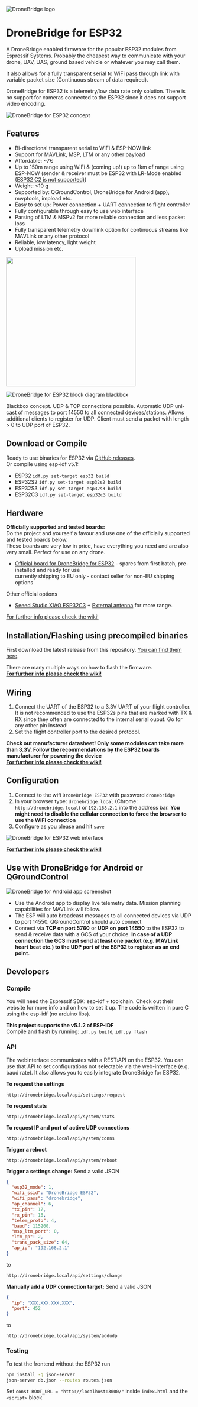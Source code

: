 ![DroneBridge logo](wiki/DroneBridgeLogo_text.png)

# DroneBridge for ESP32
A DroneBridge enabled firmware for the popular ESP32 modules from Espressif Systems. Probably the cheapest way to
communicate with your drone, UAV, UAS, ground based vehicle or whatever you may call them.

It also allows for a fully transparent serial to WiFi pass through link with variable packet size
(Continuous stream of data required).

DroneBridge for ESP32 is a telemetry/low data rate only solution. There is no support for cameras connected to the ESP32 since it does not support video encoding.

![DroneBridge for ESP32 concept](wiki/db_ESP32_setup.png)

## Features
-   Bi-directional transparent serial to WiFi & ESP-NOW link
-   Support for MAVLink, MSP, LTM or any other payload
-   Affordable: ~7€
-   Up to 150m range using WiFi & (coming up!) up to 1km of range using ESP-NOW (sender & receiver must be ESP32 with LR-Mode enabled [(ESP32 C2 is not supported)](https://docs.espressif.com/projects/esp-idf/en/latest/esp32/api-guides/wifi.html#lr-compatibility))
-   Weight: <10 g
-   Supported by: QGroundControl, DroneBridge for Android (app), mwptools, impload etc.
-   Easy to set up: Power connection + UART connection to flight controller
-   Fully configurable through easy to use web interface
-   Parsing of LTM & MSPv2 for more reliable connection and less packet loss
-   Fully transparent telemetry downlink option for continuous streams like MAVLink or any other protocol
-   Reliable, low latency, light weight
-   Upload mission etc.

<img src="https://media-cdn.seeedstudio.com/media/catalog/product/cache/bb49d3ec4ee05b6f018e93f896b8a25d/1/-/1-113991054-seeed-studio-xiao-esp32c3-45font_1.jpg" width="350">

![DroneBridge for ESP32 block diagram blackbox](wiki/DroneBridgeForESP32Blackbox.png)

Blackbox concept. UDP & TCP connections possible. Automatic UDP uni-cast of messages to port 14550 to all 
connected devices/stations. Allows additional clients to register for UDP. Client must send a packet with length > 0 to UDP port of ESP32.

## Download or Compile

Ready to use binaries for ESP32 via [GitHub releases](https://github.com/DroneBridge/ESP32/releases).  
Or compile using esp-idf v5.1:
-   ESP32   `idf.py set-target esp32 build`
-   ESP32S2 `idf.py set-target esp32s2 build`
-   ESP32S3 `idf.py set-target esp32s3 build`
-   ESP32C3 `idf.py set-target esp32c3 build`

## Hardware

**Officially supported and tested boards:**  
Do the project and yourself a favour and use one of the officially supported and tested boards below.   
These boards are very low in price, have everything you need and are also very small. Perfect for use on any drone.   

* [Official board for DroneBridge for ESP32](https://www.ebay.de/itm/116111278197) - spares from first batch, pre-installed and ready for use  
currently shipping to EU only - contact seller for non-EU shipping options

Other official options
* [Seeed Studio XIAO ESP32C3](https://www.seeedstudio.com/Seeed-XIAO-ESP32C3-p-5431.html) + [External antenna](https://www.seeedstudio.com/2-4GHz-2-81dBi-Antenna-for-XIAO-ESP32C3-p-5475.html) for more range.

[For further info please check the wiki!](https://github.com/DroneBridge/ESP32/wiki/Supported-Hardware)

## Installation/Flashing using precompiled binaries

First download the latest release from this repository.
[You can find them here](https://github.com/DroneBridge/ESP32/releases).

There are many multiple ways on how to flash the firmware.  
**[For further info please check the wiki!](https://github.com/DroneBridge/ESP32/wiki/Flashing-DroneBridge-for-ESP32)**

## Wiring

1.  Connect the UART of the ESP32 to a 3.3V UART of your flight controller. It is not recommended to use the ESP32s pins that are marked with TX & RX since they often are connected to the internal serial ouput. Go for any other pin instead!
2.  Set the flight controller port to the desired protocol.

**Check out manufacturer datasheet! Only some modules can take more than 3.3V. Follow the recommendations by the ESP32 boards manufacturer for powering the device**  
**[For further info please check the wiki!](https://github.com/DroneBridge/ESP32/wiki/Wiring-Instructions)**

## Configuration
1.  Connect to the wifi `DroneBridge ESP32` with password `dronebridge`
2.  In your browser type: `dronebridge.local` (Chrome: `http://dronebridge.local`) or `192.168.2.1` into the address bar.
 **You might need to disable the cellular connection to force the browser to use the WiFi connection**
3.  Configure as you please and hit `save`

![DroneBridge for ESP32 web interface](wiki/dbesp32_webinterface.png)

**[For further info please check the wiki!](https://github.com/DroneBridge/ESP32/wiki/Configuration)**

## Use with DroneBridge for Android or QGroundControl
![DroneBridge for Android app screenshot](wiki/dp_app-map-2017-10-29-kleiner.png)

-   Use the Android app to display live telemetry data. Mission planning capabilities for MAVLink will follow.
-   The ESP will auto broadcast messages to all connected devices via UDP to port 14550. QGroundControl should auto connect
-   Connect via **TCP on port 5760** or **UDP on port 14550** to the ESP32 to send & receive data with a GCS of your choice. **In case of a UDP connection the GCS must send at least one packet (e.g. MAVLink heart beat etc.) to the UDP port of the ESP32 to register as an end point.**

## Developers

### Compile
 You will need the Espressif SDK: esp-idf + toolchain. Check out their website for more info and on how to set it up.
 The code is written in pure C using the esp-idf (no arduino libs).

 **This project supports the v5.1.2 of ESP-IDF**  
 Compile and flash by running: `idf.py build`, `idf.py flash`

 ### API
The webinterface communicates with a REST:API on the ESP32. You can use that API to set configurations not selectable 
via the web-interface (e.g. baud rate). It also allows you to easily integrate DroneBridge for ESP32.


**To request the settings**
```http request
http://dronebridge.local/api/settings/request
```

**To request stats**
```http request
http://dronebridge.local/api/system/stats
```

**To request IP and port of active UDP connections**
```http request
http://dronebridge.local/api/system/conns
```

**Trigger a reboot**
```http request
http://dronebridge.local/api/system/reboot
```

**Trigger a settings change:** Send a valid JSON
```json
{
  "esp32_mode": 1,
  "wifi_ssid": "DroneBridge ESP32",
  "wifi_pass": "dronebridge",
  "ap_channel": 6,
  "tx_pin": 17,
  "rx_pin": 16,
  "telem_proto": 4,
  "baud": 115200,
  "msp_ltm_port": 0,
  "ltm_pp": 2,
  "trans_pack_size": 64,
  "ap_ip": "192.168.2.1"
}
```
to
```http request
http://dronebridge.local/api/settings/change
```

**Manually add a UDP connection target:** Send a valid JSON
```json
{
  "ip": "XXX.XXX.XXX.XXX",
  "port": 452
}
```
to
```http request
http://dronebridge.local/api/system/addudp
```

 ### Testing
 To test the frontend without the ESP32 run 

 ```sh
 npm install -g json-server
 json-server db.json --routes routes.json
 ```
Set `const ROOT_URL = "http://localhost:3000/"` inside `index.html` and the `<script>` block
